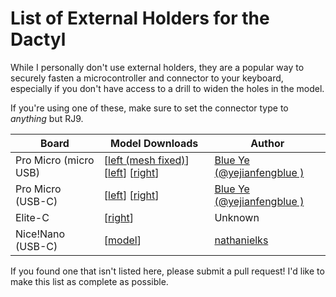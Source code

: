 List of External Holders for the Dactyl
====

While I personally don't use external holders, they are a popular way to securely fasten a microcontroller and connector to your keyboard, especially if you don't have access to a drill to widen the holes in the model.

If you're using one of these, make sure to set the connector type to *anything* but RJ9.

| Board                    | Model Downloads                                                       | Author                       |
|--------------------------|-----------------------------------------------------------------------|------------------------------|
| Pro Micro (micro USB)    | [[left (mesh fixed)][pm-leftf]] [[left][pm-left]] [[right][pm-right]] | [Blue Ye (@yejianfengblue )] |
| Pro Micro (USB-C)        | [[left][pmc-left]] [[right][pmc-right]]                               | [Blue Ye (@yejianfengblue )] |
| Elite-C                  | [[right][ec-right]]                                                   | Unknown                      |
| Nice!Nano (USB-C)        | [[model][nice-nano]]                                                  | [nathanielks]                |

[pm-leftf]: https://github.com/yejianfengblue/dactyl-generator-demo/blob/main/stl/promicro-holder-v3-left-mesh-fixed.stl
[pm-left]: https://github.com/yejianfengblue/dactyl-generator-demo/blob/main/stl/promicro-holder-v3-left.stl
[pm-right]: https://github.com/yejianfengblue/dactyl-generator-demo/blob/main/stl/promicro-holder-v3-right.stl
[pmc-left]: https://github.com/yejianfengblue/dactyl-generator-demo/blob/main/stl/promicro-holder-typec-untested-left.stl
[pmc-right]: https://github.com/yejianfengblue/dactyl-generator-demo/blob/main/stl/promicro-holder-typec-untested-right.stl
[Blue Ye (@yejianfengblue )]: https://github.com/yejianfengblue
[ec-right]: https://web.archive.org/web/20220607031927/https://dactyl.siskam.link/loligagger-external-holder-elite-c-v1.stl
[nice-nano]: https://github.com/nathanielks/nice-nano-holder/blob/main/things/nice-nano-v1-holder.stl
[nathanielks]: https://github.com/nathanielks

If you found one that isn't listed here, please submit a pull request! I'd like to make this list as complete as possible.
